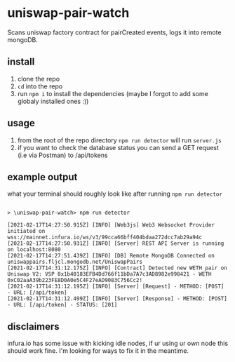 # uniswap-pair-watch

Scans uniswap factory contract for pairCreated events, logs it into remote mongoDB.

## install

1. clone the repo
2. `cd` into the repo
3. run `npm i` to install the dependencies (maybe I forgot to add some globaly installed ones :))

## usage

1. from the root of the repo directory `npm run detector` will run `server.js`
2. if you want to check the database status you can send a GET request (i.e via Postman) to /api/tokens

## example output

what your terminal should roughly look like after running `npm run detector`

```

> \uniswap-pair-watch> npm run detector

[2021-02-17T14:27:50.915Z] [INFO] [Web3js] Web3 Websocket Provider initiated on wss://mainnet.infura.io/ws/v3/99cca66bff404bdaa272dcc7ab29a94c
[2021-02-17T14:27:50.931Z] [INFO] [Server] REST API Server is running on localhost:8080
[2021-02-17T14:27:51.439Z] [INFO] [DB] Remote MongoDB Connected on uniswappairs.fljcl.mongodb.net/UniswapPairs
[2021-02-17T14:31:12.175Z] [INFO] [Contract] Detected new WETH pair on Uniswap V2: VSP 0x1b40183EFB4Dd766f11bDa7A7c3AD8982e998421 - WETH 0xC02aaA39b223FE8D0A0e5C4F27eAD9083C756Cc2!
[2021-02-17T14:31:12.195Z] [INFO] [Server] [Request] - METHOD: [POST] - URL: [/api/token]
[2021-02-17T14:31:12.499Z] [INFO] [Server] [Response] - METHOD: [POST] - URL: [/api/token] - STATUS: [201]

```

## disclaimers

infura.io has some issue with kicking idle nodes, if ur using ur own node this should work fine. I'm looking for ways to fix it in the meantime.

